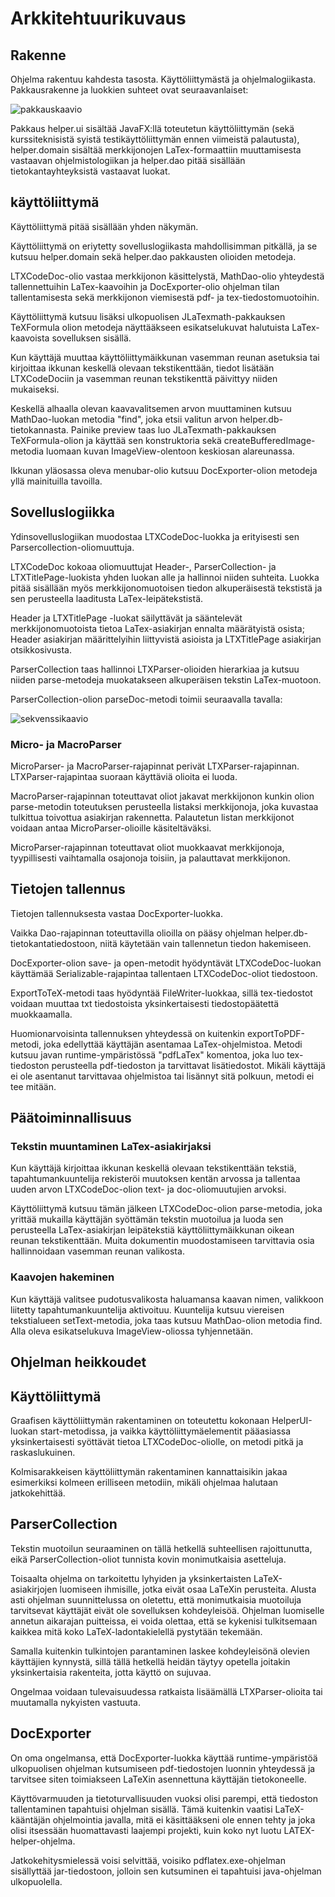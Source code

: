 # Arkkitehtuurikuvaus

## Rakenne
Ohjelma rakentuu kahdesta tasosta. Käyttöliittymästä ja ohjelmalogiikasta. Pakkausrakenne ja luokkien suhteet ovat seuraavanlaiset:

![pakkauskaavio](https://github.com/alekmus/LaTex-Helper/blob/master/dokumentointi/packagediagram.png)

 Pakkaus helper.ui sisältää JavaFX:llä toteutetun käyttöliittymän (sekä kurssiteknisistä syistä testikäyttöliittymän ennen viimeistä palautusta), helper.domain sisältää merkkijonojen LaTex-formaattiin muuttamisesta vastaavan ohjelmistologiikan ja helper.dao pitää sisällään tietokantayhteyksistä vastaavat luokat.

## käyttöliittymä
Käyttöliittymä pitää sisällään yhden näkymän.

Käyttöliittymä on eriytetty sovelluslogiikasta mahdollisimman pitkällä, ja se kutsuu helper.domain sekä helper.dao pakkausten olioiden metodeja.

LTXCodeDoc-olio vastaa merkkijonon käsittelystä, MathDao-olio yhteydestä tallennettuihin LaTex-kaavoihin ja DocExporter-olio ohjelman tilan tallentamisesta sekä merkkijonon viemisestä pdf- ja tex-tiedostomuotoihin.

Käyttöliittymä kutsuu lisäksi ulkopuolisen JLaTexmath-pakkauksen TeXFormula olion metodeja näyttääkseen esikatselukuvat halutuista LaTex-kaavoista sovelluksen sisällä.

Kun käyttäjä muuttaa käyttöliittymäikkunan vasemman reunan asetuksia tai kirjoittaa ikkunan keskellä olevaan tekstikenttään, tiedot lisätään LTXCodeDociin ja vasemman reunan tekstikenttä päivittyy niiden mukaiseksi.

Keskellä alhaalla olevan kaavavalitsemen arvon muuttaminen kutsuu MathDao-luokan metodia "find", joka etsii valitun arvon helper.db-tietokannasta. Painike preview taas luo JLaTexmath-pakkauksen TeXFormula-olion ja käyttää sen konstruktoria sekä createBufferedImage-metodia luomaan kuvan ImageView-olentoon keskiosan alareunassa.

Ikkunan yläosassa oleva menubar-olio kutsuu DocExporter-olion metodeja yllä mainituilla tavoilla.

## Sovelluslogiikka

Ydinsovelluslogiikan muodostaa LTXCodeDoc-luokka ja erityisesti sen Parsercollection-oliomuuttuja.

LTXCodeDoc kokoaa oliomuuttujat Header-, ParserCollection- ja LTXTitlePage-luokista yhden luokan alle ja hallinnoi niiden suhteita. Luokka pitää sisällään myös merkkijonomuotoisen tiedon alkuperäisestä tekstistä ja sen perusteella laaditusta LaTex-leipätekstistä.

Header ja LTXTitlePage -luokat säilyttävät ja sääntelevät merkkijonomuotoista tietoa LaTex-asiakirjan ennalta määrätyistä osista; Header asiakirjan määrittelyihin liittyvistä asioista ja LTXTitlePage asiakirjan otsikkosivusta.

ParserCollection taas hallinnoi LTXParser-olioiden hierarkiaa ja kutsuu niiden parse-metodeja muokatakseen alkuperäisen tekstin LaTex-muotoon.

ParserCollection-olion parseDoc-metodi toimii seuraavalla tavalla:

![sekvenssikaavio](https://github.com/alekmus/LaTex-Helper/blob/master/dokumentointi/Parsercollection%20parseDoc(doc).png)

### Micro- ja MacroParser
MicroParser- ja MacroParser-rajapinnat perivät LTXParser-rajapinnan. LTXParser-rajapintaa suoraan käyttäviä olioita ei luoda.

MacroParser-rajapinnan toteuttavat oliot jakavat merkkijonon kunkin olion parse-metodin toteutuksen perusteella listaksi merkkijonoja, joka kuvastaa tulkittua toivottua asiakirjan rakennetta. Palautetun listan merkkijonot voidaan antaa MicroParser-olioille käsiteltäväksi.

MicroParser-rajapinnan toteuttavat oliot muokkaavat merkkijonoja, tyypillisesti vaihtamalla osajonoja toisiin, ja palauttavat merkkijonon.

## Tietojen tallennus
Tietojen tallennuksesta vastaa DocExporter-luokka.

Vaikka Dao-rajapinnan toteuttavilla olioilla on pääsy ohjelman helper.db-tietokantatiedostoon, niitä käytetään vain tallennetun tiedon hakemiseen.

DocExporter-olion save- ja open-metodit hyödyntävät LTXCodeDoc-luokan käyttämää Serializable-rajapintaa tallentaen LTXCodeDoc-oliot tiedostoon.

ExportToTeX-metodi taas hyödyntää FileWriter-luokkaa, sillä tex-tiedostot voidaan muuttaa txt tiedostoista yksinkertaisesti tiedostopäätettä muokkaamalla.

Huomionarvoisinta tallennuksen yhteydessä on kuitenkin exportToPDF-metodi, joka edellyttää käyttäjän asentamaa LaTex-ohjelmistoa. Metodi kutsuu javan runtime-ympäristössä "pdfLaTex" komentoa, joka luo tex-tiedoston perusteella pdf-tiedoston ja tarvittavat lisätiedostot. Mikäli käyttäjä ei ole asentanut tarvittavaa ohjelmistoa tai lisännyt sitä polkuun, metodi ei tee mitään.

## Päätoiminnallisuus
### Tekstin muuntaminen LaTex-asiakirjaksi
Kun käyttäjä kirjoittaa ikkunan keskellä olevaan tekstikenttään tekstiä, tapahtumankuuntelija rekisteröi muutoksen kentän arvossa ja tallentaa uuden arvon LTXCodeDoc-olion text- ja doc-oliomuutujien arvoksi.

Käyttöliittymä kutsuu tämän jälkeen LTXCodeDoc-olion parse-metodia, joka yrittää mukailla käyttäjän syöttämän tekstin muotoilua ja luoda sen perusteella LaTex-asiakirjan leipätekstiä käyttöliittymäikkunan oikean reunan tekstikenttään. Muita dokumentin muodostamiseen tarvittavia osia hallinnoidaan vasemman reunan valikosta.

### Kaavojen hakeminen
Kun käyttäjä valitsee pudotusvalikosta haluamansa kaavan nimen, valikkoon liitetty tapahtumankuuntelija aktivoituu. Kuuntelija kutsuu viereisen tekstialueen setText-metodia, joka taas kutsuu MathDao-olion metodia find. Alla oleva esikatselukuva ImageView-oliossa tyhjennetään.

## Ohjelman heikkoudet
## Käyttöliittymä
Graafisen käyttöliittymän rakentaminen on toteutettu kokonaan HelperUI-luokan start-metodissa, ja vaikka käyttöliittymäelementit pääasiassa yksinkertaisesti syöttävät tietoa LTXCodeDoc-oliolle, on metodi pitkä ja raskaslukuinen.

Kolmisarakkeisen käyttöliittymän rakentaminen kannattaisikin jakaa esimerkiksi kolmeen erilliseen metodiin, mikäli ohjelmaa halutaan jatkokehittää.

## ParserCollection
Tekstin muotoilun seuraaminen on tällä hetkellä suhteellisen rajoittunutta, eikä ParserCollection-oliot tunnista kovin monimutkaisia asetteluja.

Toisaalta ohjelma on tarkoitettu lyhyiden ja yksinkertaisten LaTeX-asiakirjojen luomiseen ihmisille, jotka eivät osaa LaTeXin perusteita. Alusta asti ohjelman suunnittelussa on oletettu, että monimutkaisia muotoiluja tarvitsevat käyttäjät eivät ole sovelluksen kohdeyleisöä. Ohjelman luomiselle annetun aikarajan puitteissa, ei voida olettaa, että se kykenisi tulkitsemaan kaikkea mitä koko LaTeX-ladontakielellä pystytään tekemään.

Samalla kuitenkin tulkintojen parantaminen laskee kohdeyleisönä olevien käyttäjien kynnystä, sillä tällä hetkellä heidän täytyy opetella joitakin yksinkertaisia rakenteita, jotta käyttö on sujuvaa.

Ongelmaa voidaan tulevaisuudessa ratkaista lisäämällä LTXParser-olioita tai muutamalla nykyisten vastuuta.

## DocExporter
On oma ongelmansa, että DocExporter-luokka käyttää runtime-ympäristöä ulkopuolisen ohjelman kutsumiseen pdf-tiedostojen luonnin yhteydessä ja tarvitsee siten toimiakseen LaTeXin asennettuna käyttäjän tietokoneelle.

Käyttövarmuuden ja tietoturvallisuuden vuoksi olisi parempi, että tiedoston tallentaminen tapahtuisi ohjelman sisällä. Tämä kuitenkin vaatisi LaTeX-kääntäjän ohjelmointia javalla, mitä ei käsittääkseni ole ennen tehty ja joka olisi itsessään huomattavasti laajempi projekti, kuin koko nyt luotu LATEX-helper-ohjelma.

Jatkokehitysmielessä voisi selvittää, voisiko pdflatex.exe-ohjelman sisällyttää jar-tiedostoon, jolloin sen kutsuminen ei tapahtuisi java-ohjelman ulkopuolella.
